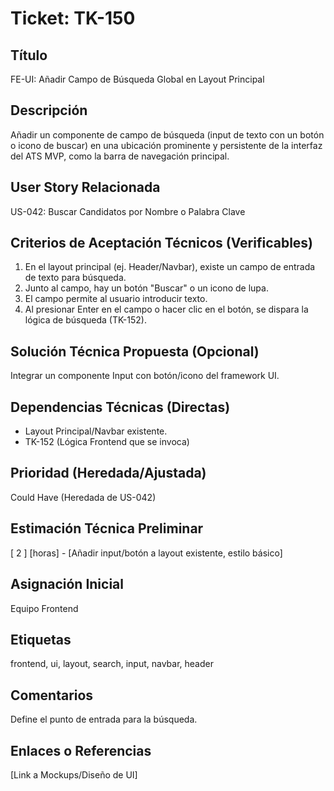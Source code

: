 # Ticket: TK-150

## Título
FE-UI: Añadir Campo de Búsqueda Global en Layout Principal

## Descripción
Añadir un componente de campo de búsqueda (input de texto con un botón o icono de buscar) en una ubicación prominente y persistente de la interfaz del ATS MVP, como la barra de navegación principal.

## User Story Relacionada
US-042: Buscar Candidatos por Nombre o Palabra Clave

## Criterios de Aceptación Técnicos (Verificables)
1.  En el layout principal (ej. Header/Navbar), existe un campo de entrada de texto para búsqueda.
2.  Junto al campo, hay un botón "Buscar" o un icono de lupa.
3.  El campo permite al usuario introducir texto.
4.  Al presionar Enter en el campo o hacer clic en el botón, se dispara la lógica de búsqueda (TK-152).

## Solución Técnica Propuesta (Opcional)
Integrar un componente Input con botón/icono del framework UI.

## Dependencias Técnicas (Directas)
* Layout Principal/Navbar existente.
* TK-152 (Lógica Frontend que se invoca)

## Prioridad (Heredada/Ajustada)
Could Have (Heredada de US-042)

## Estimación Técnica Preliminar
[ 2 ] [horas] - [Añadir input/botón a layout existente, estilo básico]

## Asignación Inicial
Equipo Frontend

## Etiquetas
frontend, ui, layout, search, input, navbar, header

## Comentarios
Define el punto de entrada para la búsqueda.

## Enlaces o Referencias
[Link a Mockups/Diseño de UI]